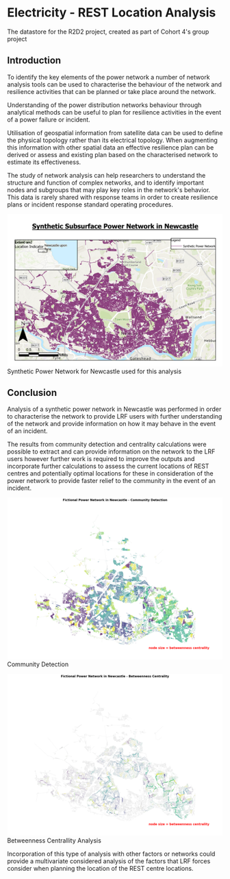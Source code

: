 # Electricity - REST Location Analysis
The datastore for the R2D2 project, created as part of Cohort 4's group project

## Introduction
To identify the key elements of the power network a number of network analysis tools can be used to characterise the behaviour of the network and resilience activities that can be planned or take place around the network.

Understanding of the power distribution networks behaviour through analytical methods can be useful to plan for resilience activities in the event of a power failure or incident.

Utilisation of geospatial information from satellite data can be used to define the physical topology rather than its electrical topology. When augmenting this information with other spatial data an effective resilience plan can be derived or assess and existing plan based on the characterised network to estimate its effectiveness.

The study of network analysis can help researchers to understand the structure and function of complex networks, and to identify important nodes and subgroups that may play key roles in the network's behavior. This data is rarely shared with response teams in order to create resilience plans or incident response standard operating procedures.

![alt text](https://github.com/Geospatial-Systems-CDT/r2d2-datastore/blob/main/Electricity%20-%20REST%20Location%20Analysis/write%20up/subsurface-power-network.png "Synthetic Power Network for Newcastle")
Synthetic Power Network for Newcastle used for this analysis

## Conclusion
Analysis of a synthetic power network in Newcastle was performed in order to characterise the network to provide LRF users with further understanding of the network and provide information on how it may behave in the event of an incident.

The results from community detection and centrality calculations were possible to extract and can provide information on the network to the LRF users however further work is required to improve the outputs and incorporate further calculations to assess the current locations of REST centres and potentially optimal locations for these in consideration of the power network to provide faster relief to the community in the event of an incident.

![alt text](https://github.com/Geospatial-Systems-CDT/r2d2-datastore/blob/main/Electricity%20-%20REST%20Location%20Analysis/write%20up/community-detection.png "Community Detection")
Community Detection

![alt text](https://github.com/Geospatial-Systems-CDT/r2d2-datastore/blob/main/Electricity%20-%20REST%20Location%20Analysis/write%20up/betweenness-centrality.png "Betweenness Centrallity Analysis")
Betweenness Centrallity Analysis

Incorporation of this type of analysis with other factors or networks could provide a multivariate considered analysis of the factors that LRF forces consider when planning the location of the REST centre locations.
